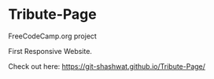 # Tribute-Page
FreeCodeCamp.org project



First Responsive Website.

Check out here: https://git-shashwat.github.io/Tribute-Page/
